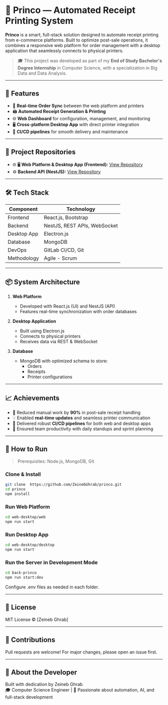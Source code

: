 # 🧾 Princo — Automated Receipt Printing System

**Princo** is a smart, full-stack solution designed to automate receipt printing from e-commerce platforms. Built to optimize post-sale operations, it combines a responsive web platform for order management with a desktop application that seamlessly connects to physical printers.
> 🎓 This project was developed as part of my **End of Study Bachelor's Degree Internship** in Computer Science, with a specialization in Big Data and Data Analysis.
---

## 🚀 Features

- 🔗 **Real-time Order Sync** between the web platform and printers
- 🖨️ **Automated Receipt Generation & Printing**
- 🌐 **Web Dashboard** for configuration, management, and monitoring
- 🖥️ **Cross-platform Desktop App** with direct printer integration
- 🧰 **CI/CD pipelines** for smooth delivery and maintenance

---

## 🔗 Project Repositories

- 🌐 🖥️ **Web Platform & Desktop App (Frontend):** [View Repository](https://github.com/ZeinebGhrab/web-desktop)
- ⚙️ **Backend API (NestJS):** [View Repository](https://github.com/ZeinebGhrab/back-princo)

---

## 🛠️ Tech Stack

| Component | Technology |
|----------|-------------|
| Frontend | React.js, Bootstrap |
| Backend | NestJS, REST APIs, WebSocket |
| Desktop App | Electron.js |
| Database | MongoDB |
| DevOps | GitLab CI/CD, Git |
| Methodology | Agile - Scrum |

---

## 📦 System Architecture

1. **Web Platform**
   - Developed with React.js (UI) and NestJS (API)
   - Features real-time synchronization with order databases

2. **Desktop Application**
   - Built using Electron.js
   - Connects to physical printers
   - Receives data via REST & WebSocket

3. **Database**
   - MongoDB with optimized schema to store:
     - Orders
     - Receipts
     - Printer configurations

---

## 📈 Achievements

- 🚚 Reduced manual work by **90%** in post-sale receipt handling
- 💡 Enabled **real-time updates** and seamless printer communication
- 🧪 Delivered robust **CI/CD pipelines** for both web and desktop apps
- 👥 Ensured team productivity with daily standups and sprint planning

---

## 🧪 How to Run

> Prerequisites: Node.js, MongoDB, Git

### Clone & Install

```bash
git clone  https://github.com/ZeinebGhrab/princo.git
cd princo
npm install
```
### Run Web Platform

```bash
cd web-desktop/web 
npm run start
```

### Run Desktop App

```bash
cd web-desktop/desktop
npm run start
```
### Run the Server in Development Mode

```bash
cd back-princo
npm run start:dev
```

Configure .env files as needed in each folder.

---
##  📃 License
MIT License © [Zeineb Ghrab]

---
## 🤝 Contributions
Pull requests are welcome! For major changes, please open an issue first.

---
## 🙋 About the Developer
Built with dedication by Zeineb Ghrab <br/>
🎓 Computer Science Engineer | 🧠 Passionate about automation, AI, and full-stack development
